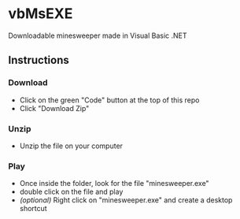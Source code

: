 # vbMsEXE
Downloadable minesweeper made in Visual Basic .NET

## Instructions
### Download 
- Click on the green "Code" button at the top of this repo
- Click "Download Zip"

### Unzip
- Unzip the file on your computer

### Play
- Once inside the folder, look for the file "minesweeper.exe"
- double click on the file and play
- *(optional)* Right click on "minesweeper.exe" and create a desktop shortcut
